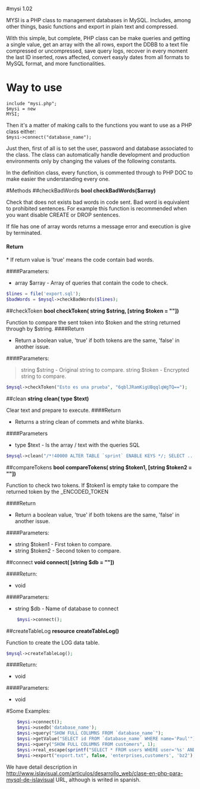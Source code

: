 #mysi 1.02

MYSI is a PHP class to management databases in MySQL. Includes, among other things, basic functions and export in plain text and compressed.

With this simple, but complete, PHP class can be make queries and getting a single value, get an array with the all rows, export the DDBB to a text file compressed or uncompressed, save query logs, recover in every moment the last ID inserted, rows affected, convert easyly dates from all formats to MySQL format, and more functionalities.

Way to use
==========
   <code>include "mysi.php";</code><br>
   <code>$mysi = new MYSI;</code>


Then it's a matter of making calls to the functions you want to use as a PHP class either:<br>
   <code>$mysi->connect("database_name");</code>

Just then, first of all is to set the user, password and database associated to the class. The class can automatically handle development and production environments only by changing the values of the following constants.

In the definition class, every function, is commented through to PHP DOC to make easier the understanding every one.

#Methods
##checkBadWords
__bool checkBadWords($array)__

Check that does not exists bad words in code sent. Bad word is equivalent to prohibited sentences. For example this function is recommended when you want disable CREATE or DROP sentences.

If file has one of array words returns a message error and execution is give by terminated. 
<h4 style="color:#385a5">Return</h4>
*  If return value is 'true' means the code contain bad words.

####Parameters:
*  array $array - Array of queries that contain the code to check.
```php
$lines = file('export.sql');
$badWords = $mysql->checkBadWords($lines);
```

##checkToken
__bool checkToken( string $string, [string $token = ""])__

Function to compare the sent token into $token and the string returned through by $string.
####Return
*  Return a boolean value, 'true' if both tokens are the same, 'false' in another issue.

####Parameters:
>  string $string - Original string to compare.
>  string $token - Encrypted string to compare.
```php
$mysql->checkToken("Esto es una prueba", "6qblJRamKigUBqqlqWgTQ==");
```

##clean
__string clean( type $text)__

Clear text and prepare to execute.
####Return
*  Returns a string clean of commets and white blanks.

####Parameters
* type $text - Is the array / text with the queries SQL
```php
$mysql->clean("/*!40000 ALTER TABLE `sprint` ENABLE KEYS */; SELECT ...");
```

##compareTokens
__bool compareTokens( string $token1, [string $token2 = ""])__

Function to check two tokens. If $token1 is empty take to compare the returned token by the _ENCODED_TOKEN

####Return
*  Return a boolean value, 'true' if both tokens are the same, 'false' in another issue.

####Parameters:
*  string $token1 - First token to compare.
*  string $token2 - Second token to compare.


##connect
__void connect( [string $db = ""])__

####Return:
*  void

####Parameters:
*  string $db - Name of database to connect
```php
    $mysi->connect();
```

##createTableLog
__resource createTableLog()__

Function to create the LOG data table.

```php
$mysql->createTableLog();
```
####Return:
* void

####Parameters:
*  void


#Some Examples:
```php
    $mysi->connect();
    $mysi->usedb('database_name');
    $mysi->query("SHOW FULL COLUMNS FROM `database_name`");
    $mysi->getValue("SELECT id FROM `database_name` WHERE name='Paul'");
    $mysi->query("SHOW FULL COLUMNS FROM customers", 1);
    $mysi->real_escape(sprintf("SELECT * FROM users WHERE user='%s' AND password='%s'");
    $mysi->export("export.txt", false, 'enterprises,customers', 'bz2');
```

We have detail description in http://www.islavisual.com/articulos/desarrollo_web/clase-en-php-para-mysql-de-islavisual URL, although is writed in spanish.
